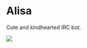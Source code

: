 Alisa
=====

Cute and kindhearted IRC bot.

<img src="http://fc06.deviantart.net/fs71/f/2012/063/c/f/street_fighter_x_tekken_alisa_by_steepgirl-d4rpc7j.png"/>
